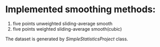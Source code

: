 # Implemented smoothing methods:
1. five points unweighted sliding-average smooth
2. five points weighted sliding-average smooth(cubic)

The dataset is generated by _SimpleStatisticsProject_ class.

